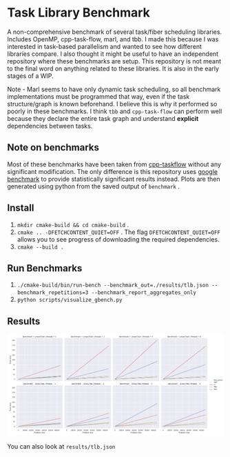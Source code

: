 # Task Library Benchmark

A non-comprehensive benchmark of several task/fiber scheduling libraries. Includes OpenMP, cpp-task-flow, marl, and tbb. I made this because I was interested in task-based parallelism and wanted
to see how different libraries compare. I also thought it might be useful to have an independent repository where these benchmarks are setup. This repository is not meant to the final word
on anything related to these libraries. It is also in the early stages of a WIP.

Note - Marl seems to have only dynamic task scheduling, so all benchmark implementations must be programmed that way, even if the task structure/graph is known beforehand. I believe this is why it performed so poorly in these
benchmarks. I think `tbb` and `cpp-task-flow` can perform well because they declare the entire task graph and understand **explicit** dependencies between tasks.

## Note on benchmarks

Most of these benchmarks have been taken from [cpp-taskflow](https://github.com/cpp-taskflow/cpp-taskflow) without any significant modification.
The only difference is this repository uses [google benchmark](https://github.com/google/benchmark) to provide statistically significant results instead.
Plots are then generated using python from the saved output of `benchmark` .

## Install

1. `mkdir cmake-build && cd cmake-build` .
2. `cmake .. -DFETCHCONTENT_QUIET=OFF` . The flag `DFETCHCONTENT_QUIET=OFF` allows you to see progress of downloading the required dependencies.
3. `cmake --build .` 

## Run Benchmarks

1. `./cmake-build/bin/run-bench --benchmark_out=./results/tlb.json --benchmark_repetitions=3 --benchmark_report_aggregates_only` 
2. `python scripts/visualize_gbench.py` 

## Results

![Results](assets/results.png)

You can also look at `results/tlb.json` 

